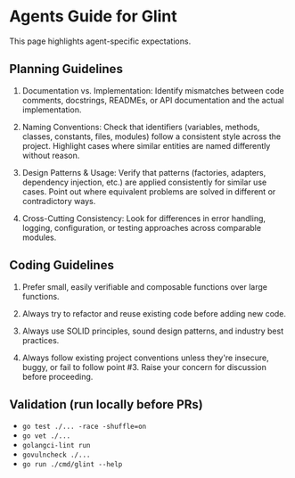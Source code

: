 # Agents Guide for Glint

This page highlights agent-specific expectations. 

## Planning Guidelines

1. Documentation vs. Implementation: Identify mismatches between code comments, docstrings, READMEs, or API documentation and the actual implementation.

2. Naming Conventions: Check that identifiers (variables, methods, classes, constants, files, modules) follow a consistent style across the project. Highlight cases where similar entities are named differently without reason.

3. Design Patterns & Usage: Verify that patterns (factories, adapters, dependency injection, etc.) are applied consistently for similar use cases. Point out where equivalent problems are solved in different or contradictory ways.

4. Cross-Cutting Consistency: Look for differences in error handling, logging, configuration, or testing approaches across comparable modules.

## Coding Guidelines

1. Prefer small, easily verifiable and composable functions over large functions.

2. Always try to refactor and reuse existing code before adding new code. 

3. Always use SOLID principles, sound design patterns, and industry best practices. 

4. Always follow existing project conventions unless they're insecure, buggy, or fail to follow point #3. Raise your concern for discussion before proceeding.

## Validation (run locally before PRs)
- `go test ./... -race -shuffle=on`
- `go vet ./...`
- `golangci-lint run`
- `govulncheck ./...`
- `go run ./cmd/glint --help`
